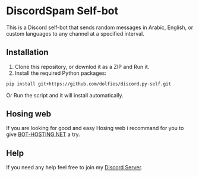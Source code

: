 # DiscordSpam Self-bot

This is a Discord self-bot that sends random messages in Arabic, English, or custom languages to any channel at a specified interval.

## Installation

1. Clone this repository, or downlod it as a ZIP and Run it.
2. Install the required Python packages:

```bash
pip install git+https://github.com/dolfies/discord.py-self.git
```
Or Run the script and it will install automatically.

## Hosing web 

If you are looking for good and easy Hosing web i recommand for you to give [BOT-HOSTING.NET](https://bot-hosting.net/?aff=1203278055229882418)
 a try. 
## Help

If you need any help feel free to join my [Discord Server](https://discord.gg/93PrMAHeB4).

